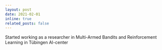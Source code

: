 ```yaml
---
layout: post
date: 2021-02-01 
inline: true
related_posts: false
---
```


Started working as a researcher in Multi-Armed Bandits and Reinforcement Learning in Tübingen AI-center 
